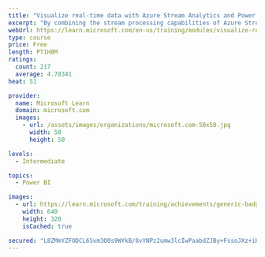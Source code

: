 ```yaml
---
title: "Visualize real-time data with Azure Stream Analytics and Power BI"
excerpt: "By combining the stream processing capabilities of Azure Stream Analytics and the data visualization capabilities of Microsoft Power BI, you can create real-time data dashboards."
webUrl: https://learn.microsoft.com/en-us/training/modules/visualize-real-time-data-azure-stream-analytics-power-bi/
type: course
price: Free
length: PT1H8M
ratings:
  count: 217
  average: 4.78341
heat: 51

provider:
  name: Microsoft Learn
  domain: microsoft.com
  images:
    - url: /assets/images/organizations/microsoft.com-50x50.jpg
      width: 50
      height: 50

levels:
  - Intermediate

topics:
  - Power BI

images:
  - url: https://learn.microsoft.com/training/achievements/generic-badge-social.png
    width: 640
    height: 320
    isCached: true

secured: "L8ZMmYZFODCL6Svm3O0s9WYkB/8vYNPz2umw3lcIwPaabdZJBy+FssoJXz+iKMeeJJY8GT93kLlt666waOx7PKJxca80Ohc9yGRqlnR8DudtxlssVjysDO+KFwPdkVX75nAd1F5ch9KqNHAgB2JFd/GhxsRnBgsGqdQczk1HdT/P0LxzbdYb0OQ4Uc0yGLeP+t1BN/Vg9LK1G03r/M0wZN4PMcQT7dXAOmzTMCvzw6nzaJamLumeqslC/9vNp2lHFJt2/MZAvYnGQJq0v+SSJbb8gSkc+MQ3ZiR4tL0m4cCeC7aYEL6QyxdJufQ9bsy4vrjhgAqas/p9Kr/KsROPgMH/RVSX/pAqqSDPbkB/N2dFYsS/9rHjovZ++k9l7CnvWpzEQWBjVxVxWAhY91/Y8edRXAdXbc7I4X7Fu5Zexd8=;I0EjzvQbuilTMwd9cunOoA=="
---
```


